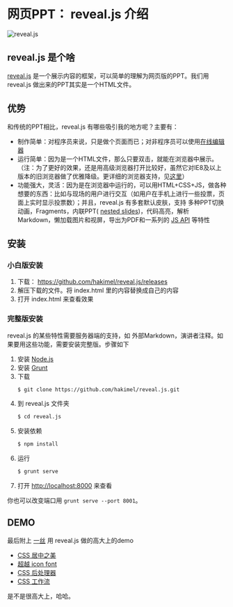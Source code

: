 # 网页PPT： reveal.js 介绍
![reveal.js](http://upload-images.jianshu.io/upload_images/16777-450adc0c3346b29d.png?imageMogr2/auto-orient/strip%7CimageView2/2/w/1240)

##  reveal.js 是个啥
[reveal.js](https://github.com/hakimel/reveal.js/) 是一个展示内容的框架，可以简单的理解为网页版的PPT。我们用 reveal.js 做出来的PPT其实是一个HTML文件。

## 优势
和传统的PPT相比，reveal.js 有哪些吸引我的地方呢？主要有：
* 制作简单：对程序员来说，只是做个页面而已；对非程序员可以使用[在线编辑器](http://slides.com/)
* 运行简单：因为是一个HTML文件，那么只要双击，就能在浏览器中展示。（注：为了更好的效果，还是用高级浏览器打开比较好，虽然它对IE8及以上版本的旧浏览器做了优雅降级。更详细的浏览器支持，见[这里](https://github.com/hakimel/reveal.js/wiki/Browser-Support)）
* 功能强大，灵活：因为是在浏览器中运行的，可以用HTML+CSS+JS，做各种想要的东西：比如与现场的用户进行交互（如用户在手机上进行一些投票，页面上实时显示投票数）；并且，reveal.js 有多套默认皮肤，支持 多种PPT切换动画，Fragments，内联PPT( [nested slides](https://github.com/hakimel/reveal.js#markup))，代码高亮，解析 Markdown，懒加载图片和视屏，导出为PDF和一系列的 [JS API](https://github.com/hakimel/reveal.js#api) 等特性

## 安装
### 小白版安装
1. 下载： https://github.com/hakimel/reveal.js/releases
1. 解压下载的文件。将 index.html 里的内容替换成自己的内容
1. 打开 index.html 来查看效果


### 完整版安装
reveal.js 的某些特性需要服务器端的支持，如 外部Markdown，演讲者注释。如果要用这些功能，需要安装完整版。步骤如下
1. 安装 [Node.js](http://nodejs.org/)
1. 安装 [Grunt](http://gruntjs.com/getting-started#installing-the-cli)
1. 下载
   ```sh
   $ git clone https://github.com/hakimel/reveal.js.git
   ```
1. 到 reveal.js 文件夹
   ```sh
   $ cd reveal.js
   ```
1. 安装依赖
   ```sh
   $ npm install
   ```
7. 运行
   ```sh
   $ grunt serve
   ```
8. 打开 <http://localhost:8000> 来查看

 你也可以改变端口用 `grunt serve --port 8001`。

## DEMO
最后附上 [一丝](https://github.com/yisibl) 用 reveal.js 做的高大上的demo
* [CSS 居中之美](http://yisibl.github.io/share/the-beauty-of-center-in-CSS.html)
* [超越 icon font](http://yisibl.github.io/share/exceed-icon-font-sh.html)
* [CSS 后处理器](http://yisibl.github.io/share/css-post-processor.html)
* [CSS 工作流](http://yisibl.github.io/share/css-workflow.html#/1)

是不是很高大上，哈哈。